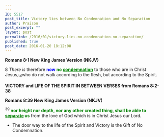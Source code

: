 ```yaml
---
---
ID: 5517
post_title: Victory lies between No Condemnation and No Separation
author: Praison
post_excerpt: ""
layout: post
permalink: /2016/01/victory-lies-no-condemnation-no-separation/
published: true
post_date: 2016-01-20 18:12:08
---
```

<strong><span class="passage-display-bcv">Romans 8:1
</span><span class="passage-display-version">New King James Version (NKJV)</span></strong>
<p class="chapter-1"><span class="text Rom-8-1"><span class="chapternum">8 </span><i>There is</i> therefore <span style="color: #0000ff;"><strong>now</strong> </span><span style="color: #008000;"><strong>no <span style="text-decoration: underline;">condemnation</span></strong></span> to those who are in Christ Jesus,<sup class="footnote" style="box-sizing: border-box; font-size: 0.625em; line-height: 22px; position: relative; vertical-align: top; top: 0px;" data-fn="#fen-NKJV-28118a" data-link="[&lt;a href=&quot;#fen-NKJV-28118a&quot; title=&quot;See footnote a&quot;&gt;a&lt;/a&gt;]">[<a title="See footnote a" href="https://www.biblegateway.com/passage/?search=Romans+8%3A1&amp;version=NKJV#fen-NKJV-28118a">a</a>]</sup>who do not walk according to the flesh, but according to the Spirit.</span></p>
<p class="chapter-1"><strong>VICTORY and LIFE OF THE SPIRIT IN BETWEEN VERSES from Romans 8:2-38</strong></p>
<strong><span class="passage-display-bcv">Romans 8:39
</span><span class="passage-display-version">New King James Version (NKJV)</span></strong>

<span id="en-NKJV-28156" class="text Rom-8-39"><sup class="versenum">39 </sup><span style="color: #008000;"><strong>nor height nor depth, nor any other created thing, shall be able to <span style="text-decoration: underline;">separate</span> us</strong></span> from the love of God which is in Christ Jesus our Lord.</span>
<ul>
	<li class="chapter-1">The door way to the life of the Spirit and Victory is the Gift of No Condemnation.</li>
</ul>